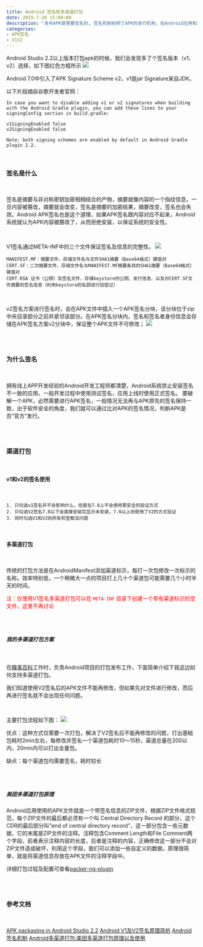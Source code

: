 ```yaml
---
title: Android 签名和多渠道打包
date: 2019-7-28 15:00:00
description: "发布APK是需要签名的, 签名机制标明了APK的发行机构，在Android应用和框架中有着十分重要的作用"
categories:
- APK签名
- V1V2
---
```


Android Studio 2.2以上版本打包apk的时候，我们会发现多了个签名版本（v1、v2）选择，如下图红色方框所示
![](https://haitao.nos.netease.com/20190806103143_1984930a-9b92-4060-8f3c-2ebe79a7e759.jpg)

Android 7.0中引入了APK Signature Scheme v2，v1是jar Signature来自JDK。

以下片段摘自谷歌开发者官网：

    In case you want to disable adding v1 or v2 signatures when building with the Android Gradle plugin, you can add these lines to your signingConfig section in build.gradle:

    v1SigningEnabled false
    v2SigningEnabled false

    Note: both signing schemes are enabled by default in Android Gradle plugin 2.2.

<br>

### 签名是什么
<br>

签名是摘要与非对称密钥加密相相结合的产物，摘要就像内容的一个指纹信息，一旦内容被篡改，摘要就会改变，签名是摘要的加密结果，摘要改变，签名也会失效。Android APK签名也是这个道理，如果APK签名跟内容对应不起来，Android系统就认为APK内容被篡改了，从而拒绝安装，以保证系统的安全性。

<br>

V1签名通过META-INF中的三个文件保证签名及信息的完整性。
![](https://haitao.nos.netease.com/20190806103736_6d070105-e239-4ce3-9f33-395f0ac590cf.jpg)

    MANIFEST.MF：摘要文件，存储文件名与文件SHA1摘要（Base64格式）键值对
    CERT.SF：二次摘要文件，存储文件名与MANIFEST.MF摘要条目的SHA1摘要（Base64格式）键值对
    CERT.RSA 证书（公钥）及签名文件，存储keystore的公钥、发行信息、以及对CERT.SF文件摘要的签名信息（利用keystore的私钥进行加密过）

<br>

v2签名方案进行签名时，会在APK文件中插入一个APK签名分块，该分块位于zip中央目录部分之前并紧邻该部分。在APK签名分块内，签名和签名者身份信息会存储在APK签名方案v2分块中，保证整个APK文件不可修改；
![](https://haitao.nos.netease.com/20190806104206_23d4f1f3-6a03-4f25-8acd-e6c534977d9b.webp)

<br><br>

### 为什么签名

<br>

拥有线上APP开发经验的Android开发工程师都清楚，Android系统禁止安装签名不一致的应用，一般开发过程中使用测试签名，应用上线时使用正式签名。
要破解一个APK，必然需要进行APK签名，一般情况无法再与APK原先的签名保持一致，出于软件安全的角度，我们就可以通过比对APK的签名情况，判断APK是否“官方”发行。

<br><br>

### 渠道打包

<br>

#### v1和v2的签名使用

<br>

    1. 只勾选v1签名并不会影响什么，但是在7.0上不会使用更安全的验证方式
    2. 只勾选V2签名7.0以下会直接安装完显示未安装，7.0以上则使用了V2的方式验证
    3. 同时勾选V1和V2则所有机型都没问题

<br>

#### 多渠道打包

<br>

传统的打包方法是在AndroidManifest添加渠道标示，每打一次包修改一次标示的名称。效率特别低，一个稍微大一点的项目打上几十个渠道包可能需要几个小时半天的时间。

<font color="red">注：仅使用V1签名多渠道打包可以在 `META-INF` 目录下创建一个带有渠道标识的空文件，这里不再讨论</font> 

<br><br>

##### 我的多渠道打包方案
<br>

在[糗事百科](https://www.qiushibaike.com/)工作时，负责Android项目的打包发布工作，下面简单介绍下我这边如何支持多渠道打包。

我们知道使用V2签名后的APK文件不能再修改，但如果先对文件进行修改，而后再进行签名就不会出现任何问题。

<br>

主要打包流程如下图：
![](https://haitao.nos.netease.com/20190729141512_a57eb2b5-764f-4135-afda-814f86920df7.png)

优点：这种方式仅需要一次打包，解决了V2签名后不能再修改的问题，打出基础包耗时2min左右，每修改并签名一个渠道包耗时10～15秒，渠道总量在200以内，20min内可以打出全量包。

缺点：每个渠道包均需要签名，耗时较长

<br><br>

##### 美团多渠道打包原理

Android应用使用的APK文件就是一个带签名信息的ZIP文件，根据ZIP文件格式规范，每个ZIP文件的最后都必须有一个叫 Central Directory Record 的部分，这个CDR的最后部分叫”end of central directory record”，这一部分包含一些元数据，它的末尾是ZIP文件的注释。注释包含Comment Length和File Comment两个字段，前者表示注释内容的长度，后者是注释的内容，正确修改这一部分不会对ZIP文件造成破坏，利用这个字段，我们可以添加一些自定义的数据，原理很简单，就是将渠道信息存放在APK文件的注释字段中。

详细打包过程及配置可查看[packer-ng-plugin](https://github.com/mcxiaoke/packer-ng-plugin)

<br><br>

### 参考文档

<br>

[APK packaging in Android Studio 2.2](https://android-developers.googleblog.com/2016/11/understanding-apk-packaging-in-android-studio-2-2.html)
[Android V1及V2签名原理简析](https://www.jianshu.com/p/95096ca209e1)
[Android签名机制](https://www.cnblogs.com/pulove/p/5783693.html)
[Android多渠道打包:美团多渠道打包原理以及使用](https://www.jianshu.com/p/fe20417337e0)

<br><br><br><br><br>